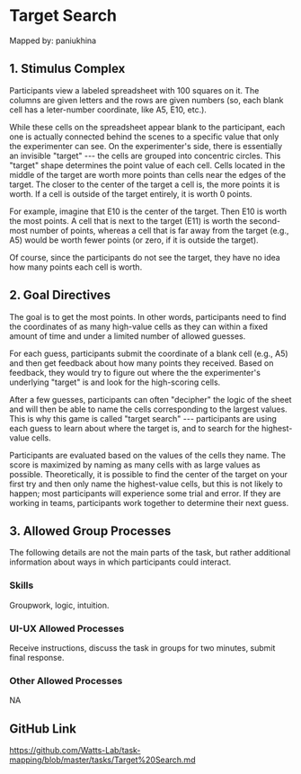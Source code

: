 # Target Search

Mapped by: paniukhina 

## 1. Stimulus Complex 
Participants view a labeled spreadsheet with 100 squares on it. The columns are given letters and the rows are given numbers (so, each blank cell has a leter-number coordinate, like A5, E10, etc.).

While these cells on the spreadsheet appear blank to the participant, each one is actually connected behind the scenes to a specific value that only the experimenter can see. On the experimenter's side, there is essentially an invisible "target" --- the cells are grouped into concentric circles. This "target" shape determines the point value of each cell. Cells located in the middle of the target are worth more points than cells near the edges of the target. The closer to the center of the target a cell is, the more points it is worth. If a cell is outside of the target entirely, it is worth 0 points.

For example, imagine that E10 is the center of the target. Then E10 is worth the most points. A cell that is next to the target (E11) is worth the second-most number of points, whereas a cell that is far away from the target (e.g., A5) would be worth fewer points (or zero, if it is outside the target).

Of course, since the participants do not see the target, they have no idea how many points each cell is worth.

## 2. Goal Directives 
The goal is to get the most points. In other words, participants need to find the coordinates of as many high-value cells as they can within a fixed amount of time and under a limited number of allowed guesses.

For each guess, participants submit the coordinate of a blank cell (e.g., A5) and then get feedback about how many points they received. Based on feedback, they would try to figure out where the the experimenter's underlying "target" is and look for the high-scoring cells. 

After a few guesses, participants can often "decipher" the logic of the sheet and will then be able to name the cells corresponding to the largest values. This is why this game is called "target search" --- participants are using each guess to learn about where the target is, and to search for the highest-value cells.

Participants are evaluated based on the values of the cells they name. The score is maximized by naming as many cells with as large values as possible. Theoretically, it is possible to find the center of the target on your first try and then only name the highest-value cells, but this is not likely to happen; most participants will experience some trial and error. If they are working in teams, participants work together to determine their next guess.

## 3. Allowed Group Processes 
The following details are not the main parts of the task, but rather additional information about ways in which participants could interact.

### Skills 
Groupwork, logic, intuition.

### UI-UX Allowed Processes
Receive instructions, discuss the task in groups for two minutes, submit final response.

### Other Allowed Processes
NA

## GitHub Link 
https://github.com/Watts-Lab/task-mapping/blob/master/tasks/Target%20Search.md
